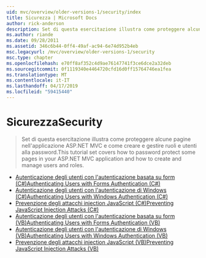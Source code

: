 ```yaml
---
uid: mvc/overview/older-versions-1/security/index
title: Sicurezza | Microsoft Docs
author: rick-anderson
description: Set di questa esercitazione illustra come proteggere alcune pagine nell'applicazione ASP.NET MVC e come creare e gestire ruoli e utenti alla password.
ms.author: riande
ms.date: 09/28/2011
ms.assetid: 346c6b44-0ff4-49af-ac94-6e74d952b4eb
msc.legacyurl: /mvc/overview/older-versions-1/security
msc.type: chapter
ms.openlocfilehash: e70ff8af352c4d9ae76147741f3ce6dce2a32deb
ms.sourcegitcommit: 0f1119340e4464720cfd16d0ff15764746ea1fea
ms.translationtype: MT
ms.contentlocale: it-IT
ms.lasthandoff: 04/17/2019
ms.locfileid: "59415440"
---
```

# <a name="security"></a><span data-ttu-id="38982-103">Sicurezza</span><span class="sxs-lookup"><span data-stu-id="38982-103">Security</span></span>

> <span data-ttu-id="38982-104">Set di questa esercitazione illustra come proteggere alcune pagine nell'applicazione ASP.NET MVC e come creare e gestire ruoli e utenti alla password.</span><span class="sxs-lookup"><span data-stu-id="38982-104">This tutorial set covers how to password protect some pages in your ASP.NET MVC application and how to create and manage users and roles.</span></span>


- [<span data-ttu-id="38982-105">Autenticazione degli utenti con l'autenticazione basata su form (C#)</span><span class="sxs-lookup"><span data-stu-id="38982-105">Authenticating Users with Forms Authentication (C#)</span></span>](authenticating-users-with-forms-authentication-cs.md)
- [<span data-ttu-id="38982-106">Autenticazione degli utenti con l'autenticazione di Windows (C#)</span><span class="sxs-lookup"><span data-stu-id="38982-106">Authenticating Users with Windows Authentication (C#)</span></span>](authenticating-users-with-windows-authentication-cs.md)
- [<span data-ttu-id="38982-107">Prevenzione degli attacchi injection JavaScript (C#)</span><span class="sxs-lookup"><span data-stu-id="38982-107">Preventing JavaScript Injection Attacks (C#)</span></span>](preventing-javascript-injection-attacks-cs.md)
- [<span data-ttu-id="38982-108">Autenticazione degli utenti con l'autenticazione basata su form (VB)</span><span class="sxs-lookup"><span data-stu-id="38982-108">Authenticating Users with Forms Authentication (VB)</span></span>](authenticating-users-with-forms-authentication-vb.md)
- [<span data-ttu-id="38982-109">Autenticazione degli utenti con l'autenticazione di Windows (VB)</span><span class="sxs-lookup"><span data-stu-id="38982-109">Authenticating Users with Windows Authentication (VB)</span></span>](authenticating-users-with-windows-authentication-vb.md)
- [<span data-ttu-id="38982-110">Prevenzione degli attacchi injection JavaScript (VB)</span><span class="sxs-lookup"><span data-stu-id="38982-110">Preventing JavaScript Injection Attacks (VB)</span></span>](preventing-javascript-injection-attacks-vb.md)
